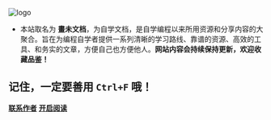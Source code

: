 
![logo](https://s4.ax1x.com/2022/01/25/7HBOKK.png)


- 本站取名为 **畫未文档**，为自学文档，是自学编程以来所用资源和分享内容的大聚合。旨在为编程自学者提供一系列清晰的学习路线、靠谱的资源、高效的工具、和务实的文章，方便自己也方便他人。**网站内容会持续保持更新，欢迎收藏品鉴！**

## 记住，一定要善用 `Ctrl+F` 哦！

[**联系作者**](https://jq.qq.com/?_wv=1027&k=poGNk9yX)
[**开启阅读**](README.md)